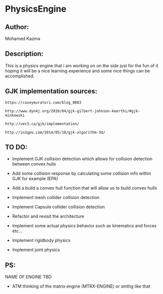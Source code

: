 # PhysicsEngine

## Author: 
Mohamed Kazma

## Description:
This is a physics engine that i am working on on the side just for the fun of it 
hoping it will be a nice learning experience and some nice things can be accomplished.

## GJK implementation sources:

	https://caseymuratori.com/blog_0003

	http://www.dyn4j.org/2010/04/gjk-gilbert-johnson-keerthi/#gjk-minkowski
	
	http://vec3.ca/gjk/implementation/
	
	http://in2gpu.com/2014/05/18/gjk-algorithm-3d/

## TO DO:

- Implement GJK collision detection which allows for collision detection between convex hulls

- Add some collision response by calculating some collision info within GJK for example (EPA)

- Add a build a convex hull function that will allow us to build convex hulls

- Implement mesh collider collision detection

- Implement Capsule collider collision detection

- Refactor and revisit the architecture 

- Implement some actual physics behavior such as kinematics and forces etc...

- Implement rigidbody physics

- Implement joint physics

## PS: 
NAME OF ENGINE TBD 

- ATM thinking of the matrix engine (MTRX-ENGINE) or smthg like that 
